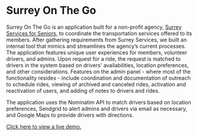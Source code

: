 # Surrey On The Go

Surrey On The Go is an application built for a non-profit agency, [Surrey Services for Seniors,](https://surreyservices.org/) to coordinate the transportation services offered to its members.  After gathering requirements from Surrey Services, we built an internal tool that mimics and streamlines the agency’s current processes. The application features unique user experiences for members, volunteer drivers, and admins.  Upon request for a ride, the request is matched to drivers in the system based on drivers' availabilities, location preferences, and other considerations.  Features on the admin panel - where most of the functionality resides - include coordination and documentation of outreach to schedule rides, viewing of archived and canceled rides, activation and reactivation of users, and adding of notes to drivers and rides.  

The application uses the Nominatim API to match drivers based on location preferences, Sendgrid to alert admins and drivers via email as necessary, and Google Maps to provide drivers with directions.  

[Click here to view a live demo.](https://floating-sierra-6768.herokuapp.com/demo)
